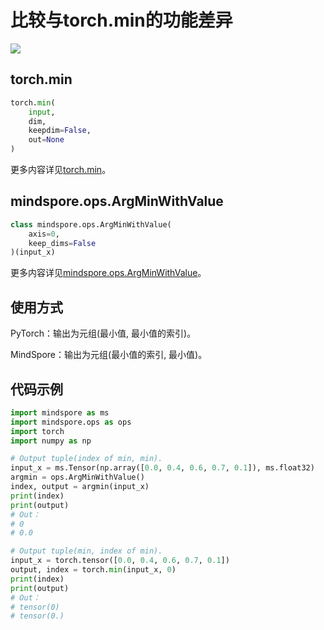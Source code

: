 # 比较与torch.min的功能差异

<a href="https://gitee.com/mindspore/docs/blob/r1.9/docs/mindspore/source_zh_cn/note/api_mapping/pytorch_diff/ArgMinWithValue.md" target="_blank"><img src="https://mindspore-website.obs.cn-north-4.myhuaweicloud.com/website-images/r1.9/resource/_static/logo_source.png"></a>

## torch.min

```python
torch.min(
    input,
    dim,
    keepdim=False,
    out=None
)
```

更多内容详见[torch.min](https://pytorch.org/docs/1.5.0/torch.html#torch.min)。

## mindspore.ops.ArgMinWithValue

```python
class mindspore.ops.ArgMinWithValue(
    axis=0,
    keep_dims=False
)(input_x)
```

更多内容详见[mindspore.ops.ArgMinWithValue](https://mindspore.cn/docs/zh-CN/r1.9/api_python/ops/mindspore.ops.ArgMinWithValue.html#mindspore.ops.ArgMinWithValue)。

## 使用方式

PyTorch：输出为元组(最小值, 最小值的索引)。

MindSpore：输出为元组(最小值的索引, 最小值)。

## 代码示例

```python
import mindspore as ms
import mindspore.ops as ops
import torch
import numpy as np

# Output tuple(index of min, min).
input_x = ms.Tensor(np.array([0.0, 0.4, 0.6, 0.7, 0.1]), ms.float32)
argmin = ops.ArgMinWithValue()
index, output = argmin(input_x)
print(index)
print(output)
# Out：
# 0
# 0.0

# Output tuple(min, index of min).
input_x = torch.tensor([0.0, 0.4, 0.6, 0.7, 0.1])
output, index = torch.min(input_x, 0)
print(index)
print(output)
# Out：
# tensor(0)
# tensor(0.)
```

